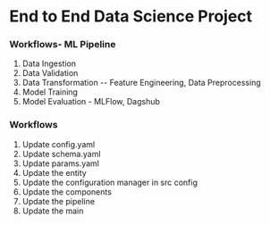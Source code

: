 # End to End Data Science Project

### Workflows- ML Pipeline

1. Data Ingestion
2. Data Validation
3. Data Transformation -- Feature Engineering, Data Preprocessing
4. Model Training
5. Model Evaluation - MLFlow, Dagshub


### Workflows

1. Update config.yaml
2. Update schema.yaml
3. Update params.yaml
4. Update the entity
5. Update the configuration manager in src config
6. Update the components
7. Update the pipeline
8. Update the main